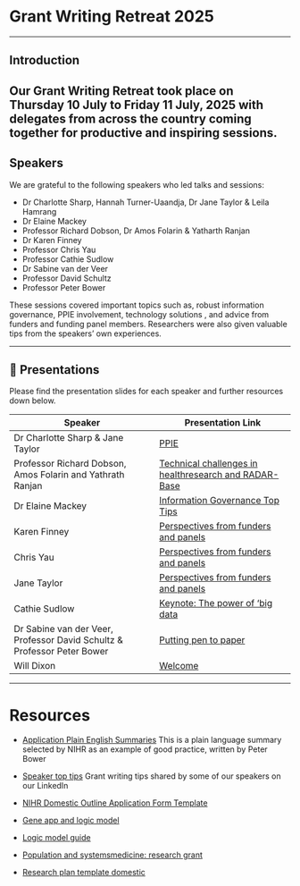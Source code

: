 # Grant Writing Retreat 2025

---

## Introduction

Our Grant Writing Retreat took place on Thursday 10 July to Friday 11 July, 2025 with delegates from across the country coming together for productive and inspiring sessions. 
---

## Speakers

We are grateful to the following speakers who led talks and sessions:

- Dr Charlotte Sharp, Hannah Turner-Uaandja, Dr Jane Taylor & Leila Hamrang 
- Dr Elaine Mackey  
- Professor Richard Dobson,  Dr Amos Folarin & Yatharth Ranjan 
- Dr Karen Finney  
- Professor Chris Yau    
- Professor Cathie Sudlow  
- Dr Sabine van der Veer  
- Professor David Schultz  
- Professor Peter Bower  

These sessions covered important topics such as, robust information governance, PPIE involvement, technology solutions , and advice from funders and funding panel members. Researchers were also given valuable tips from the speakers’ own experiences.  

---

## 📑 Presentations

Please find the presentation slides for each speaker and further resources down below. 

| Speaker                          | Presentation Link               |
|----------------------------------|---------------------------------|
| Dr Charlotte Sharp & Jane Taylor| [PPIE](https://github.com/Health-Research-From-Home/GrantWritingRetreat/blob/main/Speaker%20presentations/HRfH%20GWR_PPIE%20Talk.pptx)  |
| Professor Richard Dobson, Amos Folarin and Yathrath Ranjan | [Technical challenges in healthresearch and RADAR-Base](https://github.com/Health-Research-From-Home/GrantWritingRetreat/blob/main/Speaker%20presentations/HRfH%20GWR_Tech%20Clinic%20-%20RD,%20AF%20&%20YR.pdf)  |
|  Dr Elaine Mackey                |   [Information Governance Top Tips](https://github.com/Health-Research-From-Home/GrantWritingRetreat/blob/main/Resources/11.07.25_HRfH%20GWR_IG_TopTips.pptx)
| Karen Finney                    | [Perspectives from funders and panels](https://github.com/Health-Research-From-Home/GrantWritingRetreat/blob/main/Speaker%20presentations/HRfH%20GWR_Perspectives%20from%20Funders%20&%20Panels%20-%20Karen%20Finney.pdf)  |
| Chris Yau                       | [Perspectives from funders and panels](https://github.com/Health-Research-From-Home/GrantWritingRetreat/blob/main/Speaker%20presentations/HRfH%20GWR_Perspectives%20from%20Funders%20&%20Panels%20-%20Chris%20Yau.pptx)  |
| Jane Taylor                     | [Perspectives from funders and panels](https://github.com/Health-Research-From-Home/GrantWritingRetreat/blob/main/Speaker%20presentations/HRfH%20GWR_Perspectives%20from%20Funders%20&%20Panels%20-%20Jane%20Taylor.pptx) |
| Cathie Sudlow                   | [Keynote: The power of ‘big data](https://github.com/Health-Research-From-Home/GrantWritingRetreat/blob/main/Speaker%20presentations/HRfH%20GWR_Cathie%20Sudlow%20keynote.pdf)  |
| Dr Sabine van der Veer, Professor David Schultz & Professor Peter Bower              | [Putting pen to paper](https://github.com/Health-Research-From-Home/GrantWritingRetreat/blob/main/Speaker%20presentations/HRfH%20GWR_Putting%20Pen%20to%20Paper%20-%20SvdV,%20PB%20&%20DS.pptx)  |
| Will Dixon                      |  [Welcome](https://github.com/Health-Research-From-Home/GrantWritingRetreat/blob/main/Speaker%20presentations/HRfH%20GWR_Welcome%20&%20Overview.pptx)



---

# Resources

- [Application Plain English Summaries](https://www.nihr.ac.uk/hsdr-programme-application-plain-english-summaries)
This is a plain language summary selected by NIHR as an example of good practice, written by Peter Bower

- [Speaker top tips](https://www.linkedin.com/feed/update/urn:li:activity:7333423122911543296/)
Grant writing tips shared by some of our speakers on our LinkedIn

- [NIHR Domestic Outline Application Form Template](/Resources/domestic-outline-application-form-template.docx)
- [Gene app and logic model](/Resources/Gene%20app%20and%20logic%20model.pptx)
- [Logic model guide](/Resources/Logic_Model_Guide_AGA_2262_ARTWORK_FINAL_07.09.16_1.pdf)
- [Population and systemsmedicine: research grant](/Resources/Population%20and%20systems%20medicine_%20research%20grant%20–%20UKRI.pdf)
- [Research plan template domestic](/Resources/Research%20Plan%20Template_Domestic.docx)